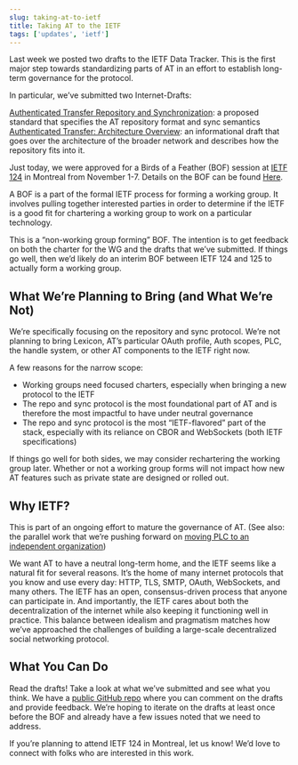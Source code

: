 ```yaml
---
slug: taking-at-to-ietf
title: Taking AT to the IETF
tags: ['updates', 'ietf']
---
```


Last week we posted two drafts to the IETF Data Tracker. This is the first major step towards standardizing parts of AT in an effort to establish long-term governance for the protocol.

In particular, we’ve submitted two Internet-Drafts:

[Authenticated Transfer Repository and Synchronization](https://datatracker.ietf.org/doc/draft-holmgren-at-repository/): a proposed standard that specifies the AT repository format and sync semantics
[Authenticated Transfer: Architecture Overview](https://datatracker.ietf.org/doc/draft-newbold-at-architecture/): an informational draft that goes over the architecture of the broader network and describes how the repository fits into it.

Just today, we were approved for a Birds of a Feather (BOF) session at [IETF 124](https://www.ietf.org/meeting/124/) in Montreal from November 1-7. Details on the BOF can be found [Here](https://datatracker.ietf.org/doc/bofreq-newbold-authenticated-transfer/).

A BOF is a part of the formal IETF process for forming a working group. It involves pulling together interested parties in order to determine if the IETF is a good fit for chartering a working group to work on a particular technology.

This is a “non-working group forming” BOF. The intention is to get feedback on both the charter for the WG and the drafts that we’ve submitted. If things go well, then we’d likely do an interim BOF between IETF 124 and 125 to actually form a working group.

## What We’re Planning to Bring (and What We’re Not)

We’re specifically focusing on the repository and sync protocol. We’re not planning to bring Lexicon, AT’s particular OAuth profile, Auth scopes, PLC, the handle system, or other AT components to the IETF right now.

A few reasons for the narrow scope:
- Working groups need focused charters, especially when bringing a new protocol to the IETF
- The repo and sync protocol is the most foundational part of AT and is therefore the most impactful to have under neutral governance
- The repo and sync protocol is the most “IETF-flavored” part of the stack, especially with its reliance on CBOR and WebSockets (both IETF specifications)

If things go well for both sides, we may consider rechartering the working group later. Whether or not a working group forms will not impact how new AT features such as private state are designed or rolled out.

## Why IETF?

This is part of an ongoing effort to mature the governance of AT. (See also: the parallel work that we’re pushing forward on [moving PLC to an independent organization](https://docs.bsky.app/blog/plc-directory-org))

We want AT to have a neutral long-term home, and the IETF seems like a natural fit for several reasons. It’s the home of many internet protocols that you know and use every day: HTTP, TLS, SMTP, OAuth, WebSockets, and many others. The IETF has an open, consensus-driven process that anyone can participate in. And importantly, the IETF cares about both the decentralization of the internet while also keeping it functioning well in practice. This balance between idealism and pragmatism matches how we’ve approached the challenges of building a large-scale decentralized social networking protocol.

## What You Can Do

Read the drafts! Take a look at what we’ve submitted and see what you think. We have a [public GitHub repo](https://github.com/bluesky-social/ietf-drafts) where you can comment on the drafts and provide feedback. We’re hoping to iterate on the drafts at least once before the BOF and already have a few issues noted that we need to address.

If you’re planning to attend IETF 124 in Montreal, let us know! We’d love to connect with folks who are interested in this work.
